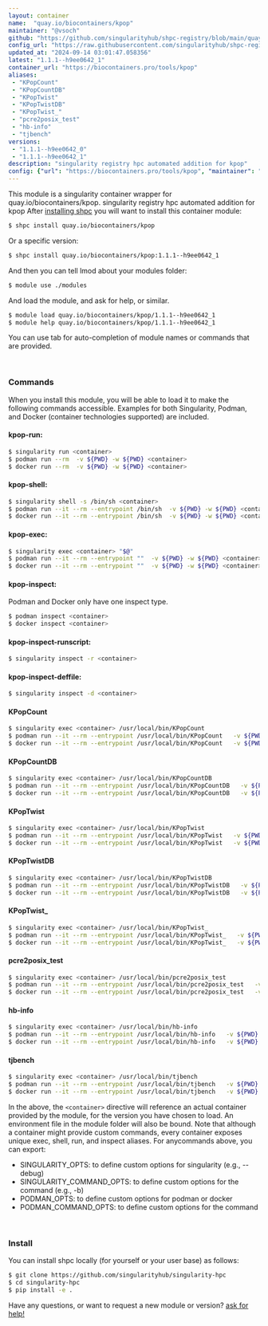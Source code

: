 ```yaml
---
layout: container
name:  "quay.io/biocontainers/kpop"
maintainer: "@vsoch"
github: "https://github.com/singularityhub/shpc-registry/blob/main/quay.io/biocontainers/kpop/container.yaml"
config_url: "https://raw.githubusercontent.com/singularityhub/shpc-registry/main/quay.io/biocontainers/kpop/container.yaml"
updated_at: "2024-09-14 03:01:47.058356"
latest: "1.1.1--h9ee0642_1"
container_url: "https://biocontainers.pro/tools/kpop"
aliases:
 - "KPopCount"
 - "KPopCountDB"
 - "KPopTwist"
 - "KPopTwistDB"
 - "KPopTwist_"
 - "pcre2posix_test"
 - "hb-info"
 - "tjbench"
versions:
 - "1.1.1--h9ee0642_0"
 - "1.1.1--h9ee0642_1"
description: "singularity registry hpc automated addition for kpop"
config: {"url": "https://biocontainers.pro/tools/kpop", "maintainer": "@vsoch", "description": "singularity registry hpc automated addition for kpop", "latest": {"1.1.1--h9ee0642_1": "sha256:f9fd6a1ab3bccf0afd23995c0f4b5e9adacca6ad6da1b7a5dab86cd4b051a545"}, "tags": {"1.1.1--h9ee0642_0": "sha256:a8c5c0ed1011707c57f38fc55556a96234d94315cf3f2e590944f1c08aeda0cc", "1.1.1--h9ee0642_1": "sha256:f9fd6a1ab3bccf0afd23995c0f4b5e9adacca6ad6da1b7a5dab86cd4b051a545"}, "docker": "quay.io/biocontainers/kpop", "aliases": {"KPopCount": "/usr/local/bin/KPopCount", "KPopCountDB": "/usr/local/bin/KPopCountDB", "KPopTwist": "/usr/local/bin/KPopTwist", "KPopTwistDB": "/usr/local/bin/KPopTwistDB", "KPopTwist_": "/usr/local/bin/KPopTwist_", "pcre2posix_test": "/usr/local/bin/pcre2posix_test", "hb-info": "/usr/local/bin/hb-info", "tjbench": "/usr/local/bin/tjbench"}}
---
```


This module is a singularity container wrapper for quay.io/biocontainers/kpop.
singularity registry hpc automated addition for kpop
After [installing shpc](#install) you will want to install this container module:


```bash
$ shpc install quay.io/biocontainers/kpop
```

Or a specific version:

```bash
$ shpc install quay.io/biocontainers/kpop:1.1.1--h9ee0642_1
```

And then you can tell lmod about your modules folder:

```bash
$ module use ./modules
```

And load the module, and ask for help, or similar.

```bash
$ module load quay.io/biocontainers/kpop/1.1.1--h9ee0642_1
$ module help quay.io/biocontainers/kpop/1.1.1--h9ee0642_1
```

You can use tab for auto-completion of module names or commands that are provided.

<br>

### Commands

When you install this module, you will be able to load it to make the following commands accessible.
Examples for both Singularity, Podman, and Docker (container technologies supported) are included.

#### kpop-run:

```bash
$ singularity run <container>
$ podman run --rm  -v ${PWD} -w ${PWD} <container>
$ docker run --rm  -v ${PWD} -w ${PWD} <container>
```

#### kpop-shell:

```bash
$ singularity shell -s /bin/sh <container>
$ podman run --it --rm --entrypoint /bin/sh  -v ${PWD} -w ${PWD} <container>
$ docker run --it --rm --entrypoint /bin/sh  -v ${PWD} -w ${PWD} <container>
```

#### kpop-exec:

```bash
$ singularity exec <container> "$@"
$ podman run --it --rm --entrypoint ""  -v ${PWD} -w ${PWD} <container> "$@"
$ docker run --it --rm --entrypoint ""  -v ${PWD} -w ${PWD} <container> "$@"
```

#### kpop-inspect:

Podman and Docker only have one inspect type.

```bash
$ podman inspect <container>
$ docker inspect <container>
```

#### kpop-inspect-runscript:

```bash
$ singularity inspect -r <container>
```

#### kpop-inspect-deffile:

```bash
$ singularity inspect -d <container>
```


#### KPopCount

```bash
$ singularity exec <container> /usr/local/bin/KPopCount
$ podman run --it --rm --entrypoint /usr/local/bin/KPopCount   -v ${PWD} -w ${PWD} <container> -c " $@"
$ docker run --it --rm --entrypoint /usr/local/bin/KPopCount   -v ${PWD} -w ${PWD} <container> -c " $@"
```


#### KPopCountDB

```bash
$ singularity exec <container> /usr/local/bin/KPopCountDB
$ podman run --it --rm --entrypoint /usr/local/bin/KPopCountDB   -v ${PWD} -w ${PWD} <container> -c " $@"
$ docker run --it --rm --entrypoint /usr/local/bin/KPopCountDB   -v ${PWD} -w ${PWD} <container> -c " $@"
```


#### KPopTwist

```bash
$ singularity exec <container> /usr/local/bin/KPopTwist
$ podman run --it --rm --entrypoint /usr/local/bin/KPopTwist   -v ${PWD} -w ${PWD} <container> -c " $@"
$ docker run --it --rm --entrypoint /usr/local/bin/KPopTwist   -v ${PWD} -w ${PWD} <container> -c " $@"
```


#### KPopTwistDB

```bash
$ singularity exec <container> /usr/local/bin/KPopTwistDB
$ podman run --it --rm --entrypoint /usr/local/bin/KPopTwistDB   -v ${PWD} -w ${PWD} <container> -c " $@"
$ docker run --it --rm --entrypoint /usr/local/bin/KPopTwistDB   -v ${PWD} -w ${PWD} <container> -c " $@"
```


#### KPopTwist_

```bash
$ singularity exec <container> /usr/local/bin/KPopTwist_
$ podman run --it --rm --entrypoint /usr/local/bin/KPopTwist_   -v ${PWD} -w ${PWD} <container> -c " $@"
$ docker run --it --rm --entrypoint /usr/local/bin/KPopTwist_   -v ${PWD} -w ${PWD} <container> -c " $@"
```


#### pcre2posix_test

```bash
$ singularity exec <container> /usr/local/bin/pcre2posix_test
$ podman run --it --rm --entrypoint /usr/local/bin/pcre2posix_test   -v ${PWD} -w ${PWD} <container> -c " $@"
$ docker run --it --rm --entrypoint /usr/local/bin/pcre2posix_test   -v ${PWD} -w ${PWD} <container> -c " $@"
```


#### hb-info

```bash
$ singularity exec <container> /usr/local/bin/hb-info
$ podman run --it --rm --entrypoint /usr/local/bin/hb-info   -v ${PWD} -w ${PWD} <container> -c " $@"
$ docker run --it --rm --entrypoint /usr/local/bin/hb-info   -v ${PWD} -w ${PWD} <container> -c " $@"
```


#### tjbench

```bash
$ singularity exec <container> /usr/local/bin/tjbench
$ podman run --it --rm --entrypoint /usr/local/bin/tjbench   -v ${PWD} -w ${PWD} <container> -c " $@"
$ docker run --it --rm --entrypoint /usr/local/bin/tjbench   -v ${PWD} -w ${PWD} <container> -c " $@"
```



In the above, the `<container>` directive will reference an actual container provided
by the module, for the version you have chosen to load. An environment file in the
module folder will also be bound. Note that although a container
might provide custom commands, every container exposes unique exec, shell, run, and
inspect aliases. For anycommands above, you can export:

 - SINGULARITY_OPTS: to define custom options for singularity (e.g., --debug)
 - SINGULARITY_COMMAND_OPTS: to define custom options for the command (e.g., -b)
 - PODMAN_OPTS: to define custom options for podman or docker
 - PODMAN_COMMAND_OPTS: to define custom options for the command

<br>

### Install

You can install shpc locally (for yourself or your user base) as follows:

```bash
$ git clone https://github.com/singularityhub/singularity-hpc
$ cd singularity-hpc
$ pip install -e .
```

Have any questions, or want to request a new module or version? [ask for help!](https://github.com/singularityhub/singularity-hpc/issues)